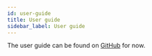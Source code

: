 ```yaml
---
id: user-guide
title: User guide
sidebar_label: User guide
---
```


The user guide can be found on [GitHub](https://github.com/peterkhayes/do-react-app-a-create/blob/master/packages/react-scripts/template/README.md) for now.
